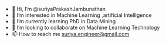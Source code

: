 - 👋 Hi, I’m @suriyaPrakashJambunathan
- 👀 I’m interested in Machine Learning ,artificial Intelligence
- 🌱 I’m currently learning PhD in Data Mining
- 💞️ I’m looking to collaborate on Machine Learning Technology
- 📫 How to reach me suriya.engineer@gmail.com 

<!---
suriyaPrakashJambunathan/suriyaPrakashJambunathan is a ✨ special ✨ repository because its `README.md` (this file) appears on your GitHub profile.
You can click the Preview link to take a look at your changes.
--->
